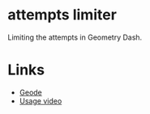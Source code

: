 # attempts limiter

Limiting the attempts in Geometry Dash.

# Links
- [Geode](https://geode-sdk.org/)
- [Usage video](https://www.youtube.com/watch?v=jaOiHMZs0z0&ab_channel=%D0%93%D0%94-%D0%9A%D0%BB%D0%B8%D0%BF%D1%8B)

